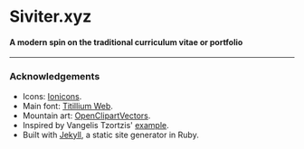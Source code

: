 # Siviter.xyz

#### A modern spin on the traditional curriculum vitae or portfolio

***

### Acknowledgements

- Icons: [Ionicons](https://www.iconfinder.com/iconsets/ionicons).
- Main font: [Titillium Web](https://fonts.google.com/specimen/Titillium+Web).
- Mountain art: [OpenClipartVectors](https://pixabay.com/en/game-hill-mountains-request-224970-1299478/).
- Inspired by Vangelis Tzortzis' [example](http://vangeltzo.com/).
- Built with [Jekyll](http://jekyllrb.com/), a static site generator in Ruby.